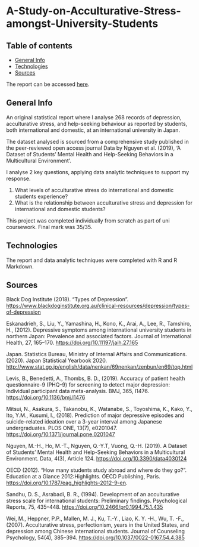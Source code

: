 # A-Study-on-Acculturative-Stress-amongst-University-Students
## Table of contents
* [General Info](#general-info)
* [Technologies](#technologies)
* [Sources](#sources)

The report can be accessed [here](https://jaronch.github.io/A-Study-on-Acculturative-Stress-amongst-University-Students/).

## General Info
An original statistical report where I analyse 268 records of depression, acculturative stress, and help-seeking behaviour as reported by students, both international and domestic, at an international university in Japan.

The dataset analysed is sourced from a comprehensive study published in the peer-reviewed open access journal Data by Nguyen et al. (2019), ‘A Dataset of Students’ Mental Health and Help-Seeking Behaviors in a Multicultural Environment’.

I analyse 2 key questions, applying data analytic techniques to support my response.
1. What levels of acculturative stress do international and domestic students experience?
2. What is the relationship between acculturative stress and depression for international and domestic students?

This project was completed individually from scratch as part of uni coursework. Final mark was 35/35.

## Technologies
The report and data analytic techniques were completed with R and R Markdown.

## Sources
Black Dog Institute (2018). “Types of Depression”. https://www.blackdoginstitute.org.au/clinical-resources/depression/types-of-depression

Eskanadrieh, S., Liu, Y., Yamashina, H., Kono, K., Arai, A., Lee, R., Tamshiro, H., (2012). Depressive symptoms among international university students in northern Japan: Prevalence and associated factors. Journal of International Health, 27, 165–170. https://doi.org/10.11197/jaih.27.165

Japan. Statistics Bureau, Ministry of Internal Affairs and Communications. (2020). Japan Statistical Yearbook 2020. http://www.stat.go.jp/english/data/nenkan/69nenkan/zenbun/en69/top.html

Levis, B., Benedetti, A., Thombs, B. D., (2019). Accuracy of patient health questionnaire-9 (PHQ-9) for screening to detect major depression: Individual participant data meta-analysis. BMJ, 365, I1476. https://doi.org/10.1136/bmj.l1476

Mitsui, N., Asakura, S., Takanobu, K., Watanabe, S., Toyoshima, K., Kako, Y., Ito, Y.M., Kusumi, I., (2018). Prediction of major depressive episodes and suicide-related ideation over a 3-year interval among Japanese undergraduates. PLOS ONE, 13(7), e0201047. https://doi.org/10.1371/journal.pone.0201047

Nguyen, M.-H., Ho, M.-T., Nguyen, Q.-Y.T, Vuong, Q.-H. (2019). A Dataset of Students’ Mental Health and Help-Seeking Behaviors in a Multicultural Environment. Data, 4(3), Article 124. https://doi.org/10.3390/data4030124

OECD (2012). “How many students study abroad and where do they go?”. Education at a Glance 2012:Highlights. OECD Publishing, Paris. https://doi.org/10.1787/eag_highlights-2012-9-en.

Sandhu, D. S., Asrabadi, B. R., (1994). Development of an acculturative stress scale for international students: Preliminary findings. Psychological Reports, 75, 435–448. https://doi.org/10.2466/pr0.1994.75.1.435

Wei, M., Heppner, P.P., Mallen, M. J., Ku, T.-Y., Liao, K. Y. -H., Wu, T. -F., (2007). Acculturative stress, perfectionism, years in the United States, and depression among Chinese international students. Journal of Counseling Psychology, 54(4), 385–394. https://doi.org/10.1037/0022-0167.54.4.385
